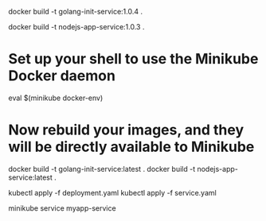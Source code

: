 docker build -t golang-init-service:1.0.4 .

docker build -t nodejs-app-service:1.0.3 .


# Set up your shell to use the Minikube Docker daemon
eval $(minikube docker-env)

# Now rebuild your images, and they will be directly available to Minikube
docker build -t golang-init-service:latest .
docker build -t nodejs-app-service:latest .

kubectl apply -f deployment.yaml
kubectl apply -f service.yaml

minikube service myapp-service
